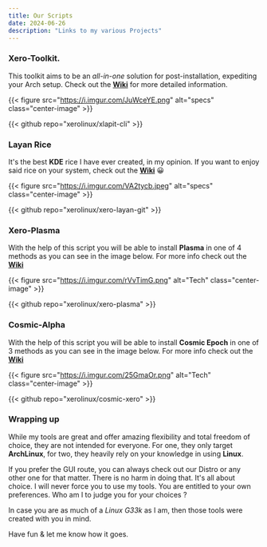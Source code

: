 ```yaml
---
title: Our Scripts
date: 2024-06-26
description: "Links to my various Projects"
---
```


### Xero-Toolkit.

This toolkit aims to be an _all-in-one_ solution for post-installation, expediting your Arch setup. Check out the [**Wiki**](https://wiki.xerolinux.xyz/xlapit/) for more detailed information.

{{< figure src="https://i.imgur.com/JuWceYE.png" alt="specs" class="center-image" >}}

{{< github repo="xerolinux/xlapit-cli" >}}

### Layan Rice

It's the best **KDE** rice I have ever created, in my opinion. If you want to enjoy said rice on your system, check out the [**Wiki**](https://wiki.xerolinux.xyz/rice/) 😀

{{< figure src="https://i.imgur.com/VA2tycb.jpeg" alt="specs" class="center-image" >}}

{{< github repo="xerolinux/xero-layan-git" >}}

### Xero-Plasma

With the help of this script you will be able to install **Plasma** in one of 4 methods as you can see in the image below. For more info check out the [**Wiki**](https://wiki.xerolinux.xyz/plasma/)

{{< figure src="https://i.imgur.com/rVvTimG.png" alt="Tech" class="center-image" >}}

{{< github repo="xerolinux/xero-plasma" >}}

### Cosmic-Alpha

With the help of this script you will be able to install **Cosmic Epoch** in one of 3 methods as you can see in the image below. For more info check out the [**Wiki**](https://wiki.xerolinux.xyz/cosmic/)

{{< figure src="https://i.imgur.com/25GmaOr.png" alt="Tech" class="center-image" >}}

{{< github repo="xerolinux/cosmic-xero" >}}

### Wrapping up

While my tools are great and offer amazing flexibility and total freedom of choice, they are not intended for everyone. For one, they only target **ArchLinux**, for two, they heavily rely on your knowledge in using **Linux**.

If you prefer the GUI route, you can always check out our Distro or any other one for that matter. There is no harm in doing that. It's all about choice. I will never force you to use my tools. You are entitled to your own preferences. Who am I to judge you for your choices ?

In case you are as much of a *Linux G33k* as I am, then those tools were created with you in mind.

Have fun & let me know how it goes.
